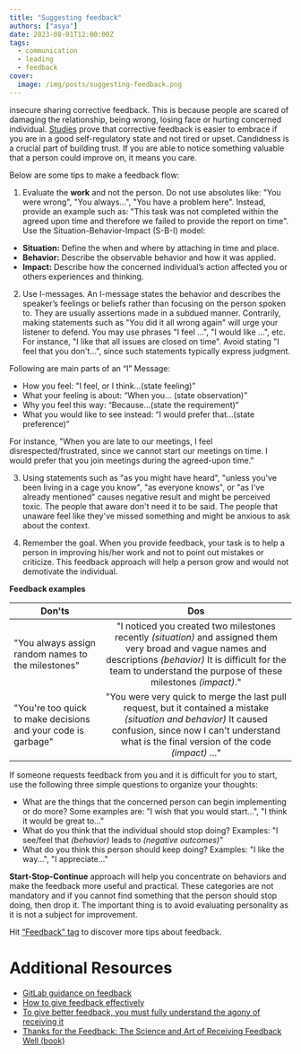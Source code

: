```yaml
---
title: "Suggesting feedback"
authors: ["asya"]
date: 2023-08-01T12:00:00Z
tags:
  - communication
  - leading
  - feedback
cover:
  image: /img/posts/suggesting-feedback.png
---
```


insecure sharing corrective feedback. This is because people are scared of damaging the relationship, being wrong, losing face or hurting concerned individual. [Studies](https://qz.com/work/1388077/) prove that corrective feedback is easier to embrace if you are in a good self-regulatory state and not tired or upset. Candidness is a crucial part of building trust. If you are able to notice something valuable that a person could improve on, it means you care.

Below are some tips to make a feedback flow:

1.  Evaluate the **work** and not the person. Do not use absolutes like: "You were wrong", "You always...", "You have a problem here". Instead, provide an example such as: "This task was not completed within the agreed upon time and therefore we failed to provide the report on time". Use the Situation-Behavior-Impact (S-B-I) model:

- **Situation:** Define the when and where by attaching in time and place.
- **Behavior:** Describe the observable behavior and how it was applied.
- **Impact:** Describe how the concerned individual’s action affected you or others experiences and thinking.

2.  Use I-messages. An I-message states the behavior and describes the speaker’s feelings or beliefs rather than focusing on the person spoken to. They are usually assertions made in a subdued manner. Contrarily, making statements such as "You did it all wrong again" will urge your listener to defend. You may use phrases "I feel ...", "I would like ...", etc. For instance, "I like that all issues are closed on time". Avoid stating "I feel that you don't...", since such statements typically express judgment.

Following are main parts of an “I” Message:

- How you feel: "I feel, or I think…(state feeling)”
- What your feeling is about: “When you… (state observation)”
- Why you feel this way: “Because…(state the requirement)”
- What you would like to see instead: “I would prefer that…(state preference)”

For instance, "When you are late to our meetings, I feel disrespected/frustrated, since we cannot start our meetings on time. I would prefer that you join meetings during the agreed-upon time."

3. Using statements such as "as you might have heard", "unless you've been living in a cage you know", "as everyone knows", or "as I've already mentioned" causes negative result and might be perceived toxic. The people that aware don't need it to be said. The people that unaware feel like they've missed something and might be anxious to ask about the context.

4. Remember the goal. When you provide feedback, your task is to help a person in improving his/her work and not to point out mistakes or criticize. This feedback approach will help a person grow and would not demotivate the individual.

**Feedback examples**

| **Don'ts**                                                    |                                                                                                             **Dos**                                                                                                             |
| ------------------------------------------------------------- | :-----------------------------------------------------------------------------------------------------------------------------------------------------------------------------------------------------------------------------: |
| "You always assign random names to the milestones"            | "I noticed you created two milestones recently _(situation)_ and assigned them very broad and vague names and descriptions _(behavior)_ It is difficult for the team to understand the purpose of these milestones _(impact)_." |
| "You're too quick to make decisions and your code is garbage" |       "You were very quick to merge the last pull request, but it contained a mistake _(situation and behavior)_ It caused confusion, since now I can't understand what is the final version of the code _(impact)_ ..."        |

If someone requests feedback from you and it is difficult for you to start, use the following three simple questions to organize your thoughts:

- What are the things that the concerned person can begin implementing or do more? Some examples are: "I wish that you would start...", "I think it would be great to..."
- What do you think that the individual should stop doing? Examples: "I see/feel that _(behavior)_ leads to _(negative outcomes)_"
- What do you think this person should keep doing? Examples: "I like the way...", "I appreciate..."

**Start-Stop-Continue** approach will help you concentrate on behaviors and make the feedback more useful and practical. These categories are not mandatory and if you cannot find something that the person should stop doing, then drop it. The important thing is to avoid evaluating personality as it is not a subject for improvement.

Hit [“Feedback” tag](https://hygge.work/tags/feedback/) to discover more tips about feedback.

# Additional Resources

- [GitLab guidance on feedback](https://about.gitlab.com/handbook/people-group/guidance-on-feedback/)
- [How to give feedback effectively](https://qz.com/work/1238966/how-to-give-feedback-more-effectively/)
- [To give better feedback, you must fully understand the agony of receiving it](https://qz.com/work/1086444/)
- [Thanks for the Feedback: The Science and Art of Receiving Feedback Well (book)](https://www.amazon.com/Thanks-Feedback-Science-Receiving-Well/dp/0143127136)
